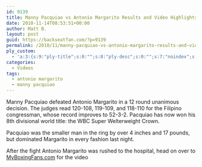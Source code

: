 ```yaml
---
id: 9139
title: Manny Pacquiao vs Antonio Margarito Results and Video Highlights
date: 2010-11-14T08:53:51+00:00
author: Matt B.
layout: post
guid: https://backseatfan.com/?p=9139
permalink: /2010/11/manny-pacquiao-vs-antonio-margarito-results-and-video-highlights/
ply_custom:
  - 'a:3:{s:9:"ply-title";s:0:"";s:8:"ply-desc";s:0:"";s:7:"noindex";s:0:"";}'
categories:
  - Videos
tags:
  - antonio margarito
  - manny pacquiao
---
```


<div class="entry">
  <p>
    Manny Pacquiao defeated Antonio Margarito in a 12 round unanimous decision. The judges read 120-108, 119-109, and 118-110 for the Filipino congressman, whose record improves to 52-3-2. Pacquiao has now won his 8th divisional world title: the WBC Super Welterweight Crown.
  </p>

  <p>
    Pacquiao was the smaller man in the ring by over 4 inches and 17 pounds, but dominated Margarito in every fashion last night.
  </p>

  <p>
    After the fight Antonio Margarito was rushed to the hospital, head on over to <a href="http://www.myboxingfans.com/2010/11/exclusive-antonio-margarito-rush-the-hospital/">MyBoxingFans.com</a> for the video<br />
  </p>
</div>
